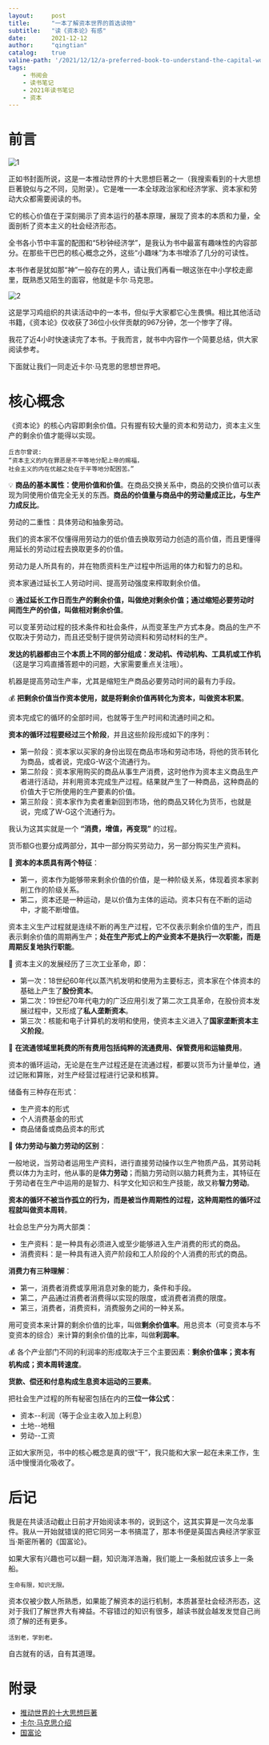 ```yaml
---
layout:     post
title:      "一本了解资本世界的首选读物"
subtitle:   "读《资本论》有感"
date:       2021-12-12
author:     "qingtian"
catalog:    true
valine-path: '/2021/12/12/a-preferred-book-to-understand-the-capital-world/'
tags:
    - 书阅会
    - 读书笔记
    - 2021年读书笔记
    - 资本
---
```


# 前言

![1](/img/20211212/1.jpg)

正如书封面所说，这是一本推动世界的十大思想巨著之一（我搜索看到的十大思想巨著貌似与之不同，见附录）。它是唯一一本全球政治家和经济学家、资本家和劳动大众都需要阅读的书。

它的核心价值在于深刻揭示了资本运行的基本原理，展现了资本的本质和力量，全面剖析了资本主义的社会经济形态。

全书各小节中丰富的配图和“5秒钟经济学”，是我认为书中最富有趣味性的内容部分。在那些干巴巴的核心概念之外，这些“小趣味”为本书增添了几分的可读性。

本书作者是犹如那“神”一般存在的男人，请让我们再看一眼这张在中小学校走廊里，既熟悉又陌生的面容，他就是卡尔·马克思。

![2](/img/20211212/2.jpg)

这是学习鸡组织的共读活动中的一本书，但似乎大家都它心生畏惧。相比其他活动书籍，《资本论》仅收获了36位小伙伴贡献的967分钟，怎一个惨字了得。

我花了近4小时快速读完了本书。于我而言，就书中内容作一个简要总结，供大家阅读参考。

下面就让我们一同走近卡尔·马克思的思想世界吧。

# 核心概念

《资本论》的核心内容即剩余价值。只有握有较大量的资本和劳动力，资本主义生产的剩余价值才能得以实现。

```
丘吉尔曾说: 
“资本主义的内在罪恶是不平等地分配上帝的赐福，
社会主义的内在优越之处在于平等地分配困苦。”
```

💡 **商品的基本属性：使用价值和价值**。在商品交换关系中，商品的交换价值可以表现为同使用价值完全无关的东西。**商品的价值量与商品中的劳动量成正比，与生产力成反比**。

劳动的二重性：具体劳动和抽象劳动。

我们的资本家不仅懂得用劳动力的低价值去换取劳动力创造的高价值，而且更懂得用延长的劳动过程去换取更多的价值。

劳动力是人所具有的，并在物质资料生产过程中所运用的体力和智力的总和。

资本家通过延长工人劳动时间、提高劳动强度来榨取剩余价值。

⏲ **通过延长工作日而生产的剩余价值，叫做绝对剩余价值；通过缩短必要劳动时间而生产的价值，叫做相对剩余价值**。

可以变革劳动过程的技术条件和社会条件，从而变革生产方式本身。商品的生产不仅取决于劳动力，而且还受制于提供劳动资料和劳动材料的生产。

**发达的机器都由三个本质上不同的部分组成：发动机、传动机构、工具机或工作机**（这是学习鸡直播答题中的问题，大家需要重点关注哦）。

机器是提高劳动生产率，尤其是缩短生产商品必要劳动时间的最有力手段。

💰 **把剩余价值当作资本使用，就是将剩余价值再转化为资本，叫做资本积累**。

资本完成它的循环的全部时间，也就等于生产时间和流通时间之和。

**资本的循环过程要经过三个阶段**，并且这些阶段形成如下的序列：

- 第一阶段：资本家以买家的身份出现在商品市场和劳动市场，将他的货币转化为商品，或者说，完成G-W这个流通行为。
- 第二阶段：资本家用购买的商品从事生产消费，这时他作为资本主义商品生产者进行活动，并利用资本完成生产过程。结果就产生了一种商品，这种商品的价值大于它所使用的生产要素的价值。
- 第三阶段：资本家作为卖者重新回到市场，他的商品又转化为货币，也就是说，完成了W-G这个流通行为。

我认为这其实就是一个 **“消费，增值，再变现”** 的过程。

货币额G也要分成两部分，其中一部分购买劳动力，另一部分购买生产资料。

🔦 **资本的本质具有两个特征**：

- 第一，资本作为能够带来剩余价值的价值，是一种阶级关系，体现着资本家剥削工作的阶级关系。
- 第二，资本还是一种运动，是以价值为主体的运动。资本只有在不断的运动中，才能不断增值。

资本主义生产过程就是连续不断的再生产过程，它不仅表示剩余价值的生产，而且表示剩余价值的周期再生产；**处在生产形式上的产业资本不是执行一次职能，而是周期反复地执行职能**。

🚂 资本主义的发展经历了三次工业革命，即：

- 第一次：18世纪60年代以蒸汽机发明和使用为主要标志，资本家在个体资本的基础上产生了**股份资本**。
- 第二次：19世纪70年代电力的广泛应用引发了第二次工具革命，在股份资本发展过程中，又形成了**私人垄断资本**。
- 第三次：核能和电子计算机的发明和使用，使资本主义进入了**国家垄断资本主义阶段**。

🚚 **在流通领域里耗费的所有费用包括纯粹的流通费用、保管费用和运输费用**。

资本的循环运动，无论是在生产过程还是在流通过程，都要以货币为计量单位，通过记账和算账，对生产经营过程进行记录和核算。

储备有三种存在形式：

- 生产资本的形式
- 个人消费基金的形式
- 商品储备或商品资本的形式

🍙 **体力劳动与脑力劳动的区别**：

一般地说，当劳动者运用生产资料，进行直接劳动操作以生产物质产品，其劳动耗费以体力为主时，他从事的是**体力劳动**；而脑力劳动则以脑力耗费为主，其特征在于劳动者在生产中运用的是智力、科学文化知识和生产技能，故又称**智力劳动**。

**资本的循环不被当作孤立的行为，而是被当作周期性的过程，这种周期性的循环过程就叫做资本周转**。

社会总生产分为两大部类：

- 生产资料：是一种具有必须进入或至少能够进入生产消费的形式的商品。 
- 消费资料：是一种具有进入资产阶段和工人阶段的个人消费的形式的商品。

**消费力有三种理解**：

- 第一，消费者消费或享用消息对象的能力，条件和手段。
- 第二，产品通过消费者消费得以实现的限度，或消费者消费的限度。
- 第三，消费者，消费资料，消费服务之间的一种关系。

用可变资本来计算的剩余价值的比率，叫做**剩余价值率**。用总资本（可变资本与不变资本的综合）来计算的剩余价值的比率，叫做**利润率**。

💰 各个产业部门不同的利润率的形成取决于三个主要因素：**剩余价值率；资本有机构成；资本周转速度**。

**货款、偿还和付息构成生息资本运动的三要素**。

把社会生产过程的所有秘密包括在内的**三位一体公式**：

- 资本--利润（等于企业主收入加上利息）
- 土地--地租
- 劳动--工资

正如大家所见，书中的核心概念是真的很“干”，我只能和大家一起在未来工作，生活中慢慢消化吸收了。

# 后记

我是在共读活动截止日前才开始阅读本书的，说到这个，这其实算是一次乌龙事件。我从一开始就错误的把它同另一本书搞混了，那本书便是英国古典经济学家亚当·斯密所著的《国富论》。

如果大家有兴趣也可以翻一翻，知识海洋浩瀚，我们能上一条船就应该多上一条船。

```
生命有限，知识无限。
```

资本仅被少数人所熟悉，如果能了解资本的运行机制，本质甚至社会经济形态，这对于我们了解世界大有裨益。不容错过的知识有很多，越读书就会越发发觉自己尚须了解的还有更多。

```
活到老，学到老。
```

自古就有的话，自有其道理。

# 附录

- [推动世界的十大思想巨著](https://www.tanmizhi.com/html/13672.html)
- [卡尔·马克思介绍](https://baike.baidu.com/item/%E5%8D%A1%E5%B0%94%C2%B7%E9%A9%AC%E5%85%8B%E6%80%9D/158728?fromtitle=%E9%A9%AC%E5%85%8B%E6%80%9D&fromid=161976&fr=aladdin)
- [国富论](https://baike.baidu.com/item/%E5%9B%BD%E5%AF%8C%E8%AE%BA/27119?fr=aladdin)

